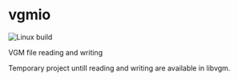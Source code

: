 # vgmio
![Linux build](https://github.com/vampirefrog/vgmio/actions/workflows/linux.yml/badge.svg)

VGM file reading and writing

Temporary project untill reading and writing are available in libvgm.
